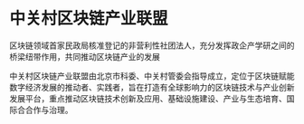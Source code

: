 # 

# 中关村区块链产业联盟

区块链领域首家民政局核准登记的非营利性社团法人，充分发挥政企产学研之间的桥梁纽带作用，共同推动区块链产业的发展

中关村区块链产业联盟由北京市科委、中关村管委会指导成立，定位于区块链赋能数字经济发展的推动者、实践者，旨在打造有全球影响力的区块链技术与产业创新发展平台，重点推动区块链技术创新及应用、基础设施建设、产业与生态培育、国际合合作与治理。


